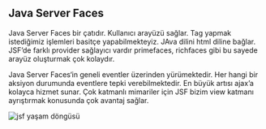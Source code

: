 
## Java Server Faces

Java Server Faces bir çatıdır. Kullanıcı arayüzü sağlar. Tag yapmak istediğimiz işlemleri basitçe yapabilmekteyiz. JAva dilini html diline bağlar. JSF’de farklı provider sağlayıcı vardır primefaces, richfaces gibi bu sayede arayüz oluşturmak çok kolaydır.

Java Server Faces‘in geneli eventler üzerinden yürümektedir. Her hangi bir aksiyon durumunda eventlere tepki verebilmektedir. En büyük artısı ajax’a kolayca hizmet sunar. Çok katmanlı mimariler için JSF bizim view katmanı ayrıştırmak konusunda çok avantaj sağlar.

![jsf yaşam döngüsü](http://docs.oracle.com/javaee/5/tutorial/doc/figures/jsfIntro-lifecycle.gif)